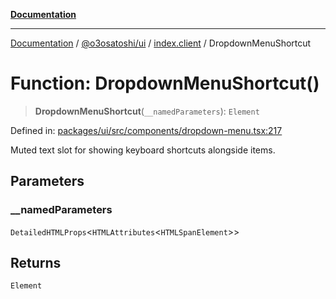 [**Documentation**](../../../../README.md)

***

[Documentation](../../../../README.md) / [@o3osatoshi/ui](../../README.md) / [index.client](../README.md) / DropdownMenuShortcut

# Function: DropdownMenuShortcut()

> **DropdownMenuShortcut**(`__namedParameters`): `Element`

Defined in: [packages/ui/src/components/dropdown-menu.tsx:217](https://github.com/o3osatoshi/experiment/blob/54ab00df974a3e9f8283fbcd8c611ed1e0274132/packages/ui/src/components/dropdown-menu.tsx#L217)

Muted text slot for showing keyboard shortcuts alongside items.

## Parameters

### \_\_namedParameters

`DetailedHTMLProps`\<`HTMLAttributes`\<`HTMLSpanElement`\>\>

## Returns

`Element`
